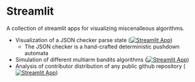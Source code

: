 # Streamlit

A collection of streamlit apps for visualizing miscenalleous algorithms.

* Visualization of a JSON checker parse state ([![Streamlit App](https://static.streamlit.io/badges/streamlit_badge_black_white.svg)](https://xwkuang5-streamlit-apps-json-checker-sqbwqz.streamlit.app/))
  * The JSON checker is a hand-crafted deterministic pushdown automata
* Simulation of different multiarm bandits algorithms ([![Streamlit App](https://static.streamlit.io/badges/streamlit_badge_black_white.svg)](https://xwkuang5-streamlit-apps-multiarm-bandits-ktfpc0.streamlit.app/))
* Analysis of contributor distribution of any public github repository ([![Streamlit App](https://static.streamlit.io/badges/streamlit_badge_black_white.svg)](https://xwkuang5-streamlit-apps-github-contributor-analysis-rcsagp.streamlit.app/))
